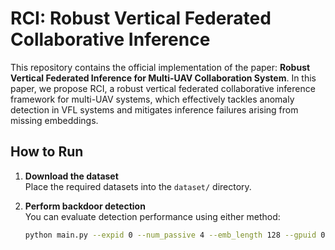 # RCI: Robust Vertical Federated Collaborative Inference

This repository contains the official implementation of the paper: **Robust Vertical Federated Inference for Multi-UAV Collaboration System**. In this paper, we propose RCI, a robust vertical federated collaborative inference framework for multi-UAV systems, which effectively tackles anomaly detection in VFL systems and mitigates inference failures arising from missing embeddings. 


## How to Run

1. **Download the dataset**  
   Place the required datasets into the `dataset/` directory.

2. **Perform backdoor detection**  
   You can evaluate detection performance using either method:
   ```bash
   python main.py --expid 0 --num_passive 4 --emb_length 128 --gpuid 0 --dataset mnist --use_con 1 --alpha 0.01 --k 1 --lambda_d 0.1 --use_if 1 --contamination 0.02
